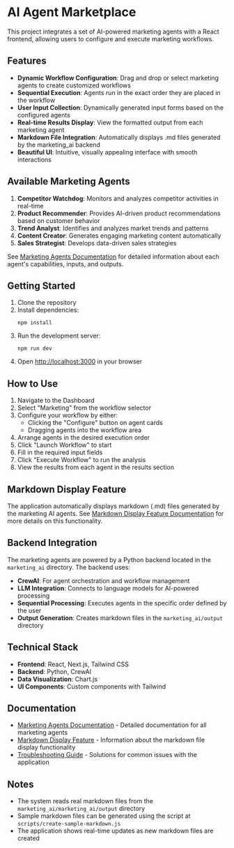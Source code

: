# AI Agent Marketplace

This project integrates a set of AI-powered marketing agents with a React frontend, allowing users to configure and execute marketing workflows.

## Features

- **Dynamic Workflow Configuration**: Drag and drop or select marketing agents to create customized workflows
- **Sequential Execution**: Agents run in the exact order they are placed in the workflow
- **User Input Collection**: Dynamically generated input forms based on the configured agents
- **Real-time Results Display**: View the formatted output from each marketing agent
- **Markdown File Integration**: Automatically displays .md files generated by the marketing_ai backend
- **Beautiful UI**: Intuitive, visually appealing interface with smooth interactions

## Available Marketing Agents

1. **Competitor Watchdog**: Monitors and analyzes competitor activities in real-time
2. **Product Recommender**: Provides AI-driven product recommendations based on customer behavior
3. **Trend Analyst**: Identifies and analyzes market trends and patterns
4. **Content Creator**: Generates engaging marketing content automatically
5. **Sales Strategist**: Develops data-driven sales strategies

See [Marketing Agents Documentation](./MARKETING_AGENTS_DOCUMENTATION.md) for detailed information about each agent's capabilities, inputs, and outputs.

## Getting Started

1. Clone the repository
2. Install dependencies:
   ```
   npm install
   ```
3. Run the development server:
   ```
   npm run dev
   ```
4. Open [http://localhost:3000](http://localhost:3000) in your browser

## How to Use

1. Navigate to the Dashboard
2. Select "Marketing" from the workflow selector
3. Configure your workflow by either:
   - Clicking the "Configure" button on agent cards
   - Dragging agents into the workflow area
4. Arrange agents in the desired execution order
5. Click "Launch Workflow" to start
6. Fill in the required input fields
7. Click "Execute Workflow" to run the analysis
8. View the results from each agent in the results section

## Markdown Display Feature

The application automatically displays markdown (.md) files generated by the marketing AI agents. See [Markdown Display Feature Documentation](./MARKDOWN_DISPLAY_FEATURE.md) for more details on this functionality.

## Backend Integration

The marketing agents are powered by a Python backend located in the `marketing_ai` directory. The backend uses:

- **CrewAI**: For agent orchestration and workflow management
- **LLM Integration**: Connects to language models for AI-powered processing
- **Sequential Processing**: Executes agents in the specific order defined by the user
- **Output Generation**: Creates markdown files in the `marketing_ai/output` directory

## Technical Stack

- **Frontend**: React, Next.js, Tailwind CSS
- **Backend**: Python, CrewAI
- **Data Visualization**: Chart.js
- **UI Components**: Custom components with Tailwind

## Documentation

- [Marketing Agents Documentation](./MARKETING_AGENTS_DOCUMENTATION.md) - Detailed documentation for all marketing agents
- [Markdown Display Feature](./MARKDOWN_DISPLAY_FEATURE.md) - Information about the markdown file display functionality
- [Troubleshooting Guide](./TROUBLESHOOTING.md) - Solutions for common issues with the application

## Notes

- The system reads real markdown files from the `marketing_ai/marketing_ai/output` directory
- Sample markdown files can be generated using the script at `scripts/create-sample-markdown.js`
- The application shows real-time updates as new markdown files are created 